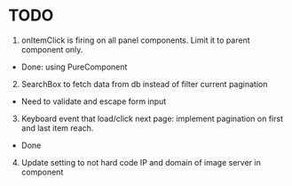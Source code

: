 # TODO

1. onItemClick is firing on all panel components. Limit it to parent component only.

- Done: using PureComponent

2. SearchBox to fetch data from db instead of filter current pagination

- Need to validate and escape form input

3. Keyboard event that load/click next page: implement pagination on first and last item reach.

- Done

4. Update setting to not hard code IP and domain of image server in component
